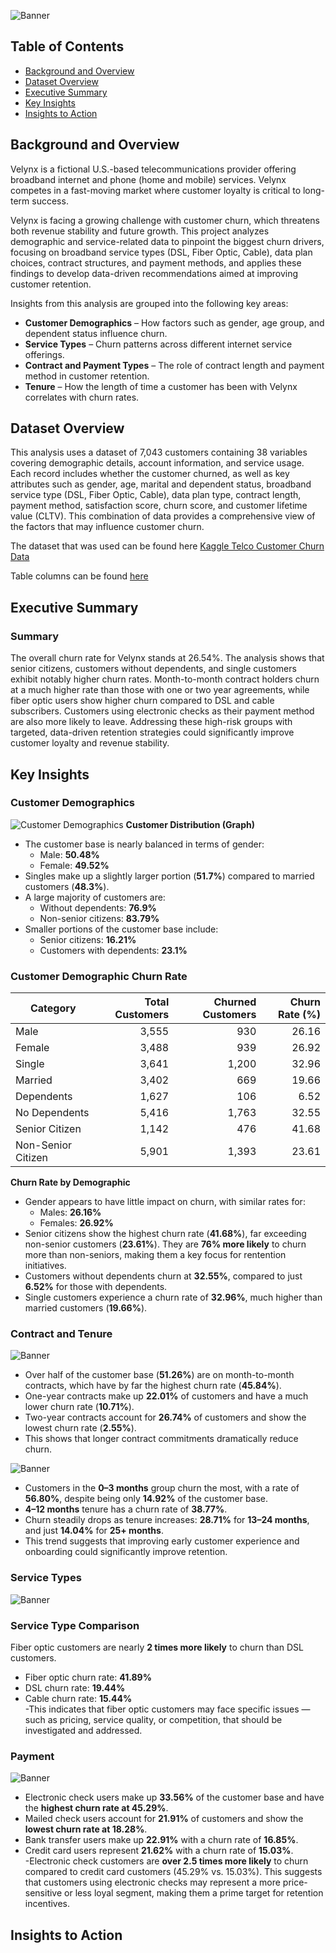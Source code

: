 
![Banner](Elements/Velynx.png)

## Table of Contents
- [Background and Overview](#background-and-overview)
- [Dataset Overview](#data-structure-overview)
- [Executive Summary](#executive-summary)
- [Key Insights](#insights-deep-dive)
- [Insights to Action](#recommendations)

## Background and Overview
Velynx is a fictional U.S.-based telecommunications provider offering broadband internet and phone (home and mobile) services. Velynx competes in a fast-moving market where customer loyalty is critical to long-term success.

Velynx is facing a growing challenge with customer churn, which threatens both revenue stability and future growth. This project analyzes demographic and service-related data to pinpoint the biggest churn drivers, focusing on broadband service types (DSL, Fiber Optic, Cable), data plan choices, contract structures, and payment methods, and applies these findings to develop data-driven recommendations aimed at improving customer retention.

Insights from this analysis are grouped into the following key areas:
- **Customer Demographics** – How factors such as gender, age group, and dependent status influence churn.  
- **Service Types** – Churn patterns across different internet service offerings.  
- **Contract and Payment Types** – The role of contract length and payment method in customer retention.  
- **Tenure** – How the length of time a customer has been with Velynx correlates with churn rates.  

## Dataset Overview
This analysis uses a dataset of 7,043 customers containing 38 variables covering demographic details, account information, and service usage. Each record includes whether the customer churned, as well as key attributes such as gender, age, marital and dependent status, broadband service type (DSL, Fiber Optic, Cable), data plan type, contract length, payment method, satisfaction score, churn score, and customer lifetime value (CLTV). This combination of data provides a comprehensive view of the factors that may influence customer churn.

The dataset that was used can be found here [Kaggle Telco Customer Churn Data](https://www.kaggle.com/datasets/alfathterry/telco-customer-churn-11-1-3)

Table columns can be found [here](sql/Create_Table.sql)

## Executive Summary
### Summary
The overall churn rate for Velynx stands at 26.54%. The analysis shows that senior citizens, customers without dependents, and single customers exhibit notably higher churn rates. Month-to-month contract holders churn at a much higher rate than those with one or two year agreements, while fiber optic users show higher churn compared to DSL and cable subscribers. Customers using electronic checks as their payment method are also more likely to leave. Addressing these high-risk groups with targeted, data-driven retention strategies could significantly improve customer loyalty and revenue stability.

## Key Insights
### Customer Demographics
![Customer Demographics](Elements/Demographics.png)
**Customer Distribution (Graph)**
- The customer base is nearly balanced in terms of gender:
  - Male: **50.48%**
  - Female: **49.52%**
- Singles make up a slightly larger portion (**51.7%**) compared to married customers (**48.3%**).
- A large majority of customers are:
  - Without dependents: **76.9%**
  - Non-senior citizens: **83.79%**
- Smaller portions of the customer base include:
  - Senior citizens: **16.21%**
  - Customers with dependents: **23.1%**

### Customer Demographic Churn Rate

| Category            | Total Customers | Churned Customers | Churn Rate (%) |
|---------------------|----------------:|------------------:|---------------:|
| Male                |           3,555 |               930 |          26.16 |
| Female              |           3,488 |               939 |          26.92 |
| Single              |           3,641 |             1,200 |          32.96 |
| Married             |           3,402 |               669 |          19.66 |
| Dependents          |           1,627 |               106 |           6.52 |
| No Dependents       |           5,416 |             1,763 |          32.55 |
| Senior Citizen      |           1,142 |               476 |          41.68 |
| Non-Senior Citizen  |           5,901 |             1,393 |          23.61 |

**Churn Rate by Demographic**
- Gender appears to have little impact on churn, with similar rates for:
  - Males: **26.16%**
  - Females: **26.92%**
- Senior citizens show the highest churn rate (**41.68%**), far exceeding non-senior customers (**23.61%**). They are **76% more likely** to churn more than non-seniors, making them a key focus for rentention initiatives. 
- Customers without dependents churn at **32.55%**, compared to just **6.52%** for those with dependents.
- Single customers experience a churn rate of **32.96%**, much higher than married customers (**19.66%**).

### Contract and Tenure
![Banner](Elements/Contract_Type.png)
- Over half of the customer base (**51.26%**) are on month-to-month contracts, which have by far the highest churn rate (**45.84%**).
- One-year contracts make up **22.01%** of customers and have a much lower churn rate (**10.71%**).
- Two-year contracts account for **26.74%** of customers and show the lowest churn rate (**2.55%**).
- This shows that longer contract commitments dramatically reduce churn.

![Banner](Elements/Tenure_Bucket_Churn.png)
- Customers in the **0–3 months** group churn the most, with a rate of **56.80%**, despite being only **14.92%** of the customer base.
- **4–12 months** tenure has a churn rate of **38.77%**.
- Churn steadily drops as tenure increases: **28.71%** for **13–24 months**, and just **14.04%** for **25+ months**.
- This trend suggests that improving early customer experience and onboarding could significantly improve retention.

### Service Types
![Banner](Elements/Services.png)
### Service Type Comparison
Fiber optic customers are nearly **2 times more likely** to churn than DSL customers.  
- Fiber optic churn rate: **41.89%**  
- DSL churn rate: **19.44%**  
- Cable churn rate: **15.44%**  
-This indicates that fiber optic customers may face specific issues — such as pricing, service quality, or competition, that should be investigated and addressed.

### Payment
![Banner](Elements/Payment_Method.png)
- Electronic check users make up **33.56%** of the customer base and have the **highest churn rate at 45.29%**.  
- Mailed check users account for **21.91%** of customers and show the **lowest churn rate at 18.28%**.  
- Bank transfer users make up **22.91%** with a churn rate of **16.85%**.  
- Credit card users represent **21.62%** with a churn rate of **15.03%**.   
-Electronic check customers are **over 2.5 times more likely** to churn compared to credit card customers (45.29% vs. 15.03%). This suggests that customers using electronic checks may represent a more price-sensitive or less loyal segment, making them a prime target for retention incentives.

## Insights to Action 


